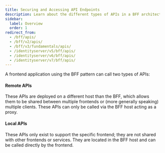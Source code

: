 ```yaml
---
title: Securing and Accessing API Endpoints
description: Learn about the different types of APIs in a BFF architecture and how to secure and access them properly
sidebar:
  label: Overview
  order: 1
redirect_from:
  - /bff/apis/
  - /bff/v2/apis/
  - /bff/v3/fundamentals/apis/
  - /identityserver/v5/bff/apis/
  - /identityserver/v6/bff/apis/
  - /identityserver/v7/bff/apis/
---
```


A frontend application using the BFF pattern can call two types of APIs:

#### Remote APIs

These APIs are deployed on a different host than the BFF, which allows them to be shared between multiple frontends or (more generally speaking) multiple clients. These APIs can only be called via the BFF host acting as a proxy.

#### Local APIs

These APIs only exist to support the specific frontend; they are not shared with other frontends or services. They are located in the BFF host and can be called directly by the frontend.
